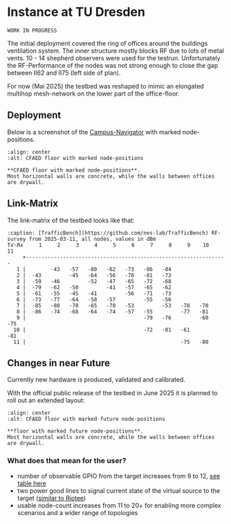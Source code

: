 # Instance at TU Dresden

```{attention}
WORK IN PROGRESS
```

The initial deployment covered the ring of offices around the buildings ventilation system.
The inner structure mostly blocks RF due to lots of metal vents.
10 - 14 shepherd observers were used for the testrun.
Unfortunately the RF-Performance of the nodes was not strong enough to close the gap between II62 and II75 (left side of plan).

For now (Mai 2025) the testbed was reshaped to mimic an elongated multihop mesh-network on the lower part of the office-floor.

## Deployment

Below is a screenshot of the [Campus-Navigator](https://navigator.tu-dresden.de/etplan/bar/02) with marked node-positions.

```{figure} /media/cfaed_floorplan_current.png
:align: center
:alt: CFAED floor with marked node-positions

**CFAED floor with marked node-positions**.
Most horizontal walls are concrete, while the walls between offices are drywall.
```

## Link-Matrix

The link-matrix of the testbed looks like that:

```{code-block}
:caption: [TrafficBench](https://github.com/nes-lab/TrafficBench) RF-survey from 2025-03-11, all nodes, values in dBm
Tx⟍Rx     1     2     3     4     5     6     7     8     9    10    11
     +-----------------------------------------------------------------
   1 |        -43   -57   -80   -62   -73   -86   -84
   2 |  -43         -45   -64   -56   -78   -81   -73
   3 |  -59   -46         -52   -47   -65   -72   -68
   4 |  -79   -62   -50         -41   -57   -65   -62
   5 |  -61   -55   -45   -41         -56   -71   -73
   6 |  -73   -77   -64   -58   -57         -55   -56
   7 |  -85   -80   -70   -65   -70   -53         -53   -78   -70
   8 |  -86   -74   -68   -64   -74   -57   -55         -77   -81
   9 |                                      -79   -76         -60   -75
  10 |                                      -72   -81   -61         -81
  11 |                                                  -75   -80
```

## Changes in near Future

Currently new hardware is produced, validated and calibrated.

With the official public release of the testbed in June 2025 it is planned to roll out an extended layout:

```{figure} /media/cfaed_floorplan_with_nodes.png
:align: center
:alt: CFAED floor with marked future node-positions

**floor with marked future node-positions**.
Most horizontal walls are concrete, while the walls between offices are drywall.
```

### What does that mean for the user?

- number of observable GPIO from the target increases from 9 to 12, [see table here](https://github.com/nes-lab/shepherd-targets/tree/main/hardware/shepherd_nRF_FRAM_Target_v1.3)
- two power good lines to signal current state of the virtual source to the target ([similar to Riotee](https://www.riotee.nessie-circuits.de/docs/latest/hardware/module.html))
- usable node-count increases from 11 to 20+ for enabling more complex scenarios and a wider range of topologies
